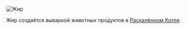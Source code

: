 ![Жир](item:betterwithmods:material@13)

Жир создаётся вываркой животных продуктов в [Раскалённом Котле](../blocks/cauldron.md).
